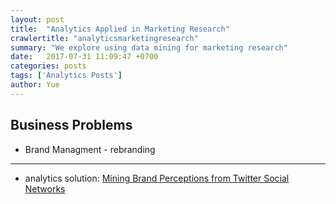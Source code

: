 ```yaml
---
layout: post
title:  "Analytics Applied in Marketing Research"
crawlertitle: "analyticsmarketingresearch"
summary: "We explore using data mining for marketing research"
date:   2017-07-31 11:09:47 +0700
categories: posts
tags: ['Analytics Posts']
author: Yue
---
```


Business Problems
---
* Brand Managment - rebranding
___

   - analytics solution: [Mining Brand Perceptions from Twitter Social Networks](http://cs.iit.edu/~culotta/pubs/culotta16mining.pdf)
